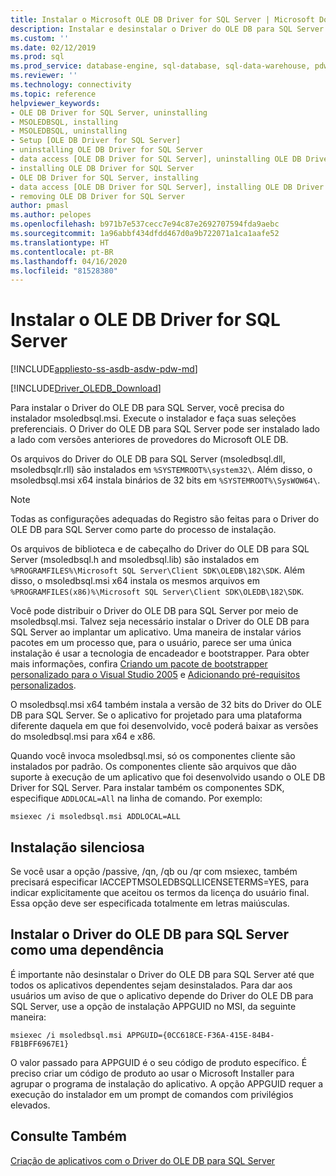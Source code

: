 ```yaml
---
title: Instalar o Microsoft OLE DB Driver for SQL Server | Microsoft Docs
description: Instalar e desinstalar o Driver do OLE DB para SQL Server. Para instalar o Driver do OLE DB para SQL Server, você precisa do instalador msoledbsql.msi
ms.custom: ''
ms.date: 02/12/2019
ms.prod: sql
ms.prod_service: database-engine, sql-database, sql-data-warehouse, pdw
ms.reviewer: ''
ms.technology: connectivity
ms.topic: reference
helpviewer_keywords:
- OLE DB Driver for SQL Server, uninstalling
- MSOLEDBSQL, installing
- MSOLEDBSQL, uninstalling
- Setup [OLE DB Driver for SQL Server]
- uninstalling OLE DB Driver for SQL Server
- data access [OLE DB Driver for SQL Server], uninstalling OLE DB Driver for SQL Server
- installing OLE DB Driver for SQL Server
- OLE DB Driver for SQL Server, installing
- data access [OLE DB Driver for SQL Server], installing OLE DB Driver for SQL Server
- removing OLE DB Driver for SQL Server
author: pmasl
ms.author: pelopes
ms.openlocfilehash: b971b7e537cecc7e94c87e2692707594fda9aebc
ms.sourcegitcommit: 1a96abbf434dfdd467d0a9b722071a1ca1aafe52
ms.translationtype: HT
ms.contentlocale: pt-BR
ms.lasthandoff: 04/16/2020
ms.locfileid: "81528380"
---
```

# <a name="installing-ole-db-driver-for-sql-server"></a>Instalar o OLE DB Driver for SQL Server
[!INCLUDE[appliesto-ss-asdb-asdw-pdw-md](../../../includes/appliesto-ss-asdb-asdw-pdw-md.md)]

[!INCLUDE[Driver_OLEDB_Download](../../../includes/driver_oledb_download.md)]

Para instalar o Driver do OLE DB para SQL Server, você precisa do instalador msoledbsql.msi.
Execute o instalador e faça suas seleções preferenciais. O Driver do OLE DB para SQL Server pode ser instalado lado a lado com versões anteriores de provedores do Microsoft OLE DB.

Os arquivos do Driver do OLE DB para SQL Server (msoledbsql.dll, msoledbsqlr.rll) são instalados em `%SYSTEMROOT%\system32\`. Além disso, o msoledbsql.msi x64 instala binários de 32 bits em `%SYSTEMROOT%\SysWOW64\`.

> [!NOTE]  
> Todas as configurações adequadas do Registro são feitas para o Driver do OLE DB para SQL Server como parte do processo de instalação.  

Os arquivos de biblioteca e de cabeçalho do Driver do OLE DB para SQL Server (msoledbsql.h and msoledbsql.lib) são instalados em `%PROGRAMFILES%\Microsoft SQL Server\Client SDK\OLEDB\182\SDK`. Além disso, o msoledbsql.msi x64 instala os mesmos arquivos em `%PROGRAMFILES(x86)%\Microsoft SQL Server\Client SDK\OLEDB\182\SDK`.  

Você pode distribuir o Driver do OLE DB para SQL Server por meio de msoledbsql.msi. Talvez seja necessário instalar o Driver do OLE DB para SQL Server ao implantar um aplicativo. Uma maneira de instalar vários pacotes em um processo que, para o usuário, parece ser uma única instalação é usar a tecnologia de encadeador e bootstrapper. Para obter mais informações, confira [Criando um pacote de bootstrapper personalizado para o Visual Studio 2005](https://go.microsoft.com/fwlink/?LinkId=115667) e [Adicionando pré-requisitos personalizados](https://go.microsoft.com/fwlink/?LinkId=115668).  
  
O msoledbsql.msi x64 também instala a versão de 32 bits do Driver do OLE DB para SQL Server. Se o aplicativo for projetado para uma plataforma diferente daquela em que foi desenvolvido, você poderá baixar as versões do msoledbsql.msi para x64 e x86.

Quando você invoca msoledbsql.msi, só os componentes cliente são instalados por padrão. Os componentes cliente são arquivos que dão suporte à execução de um aplicativo que foi desenvolvido usando o OLE DB Driver for SQL Server. Para instalar também os componentes SDK, especifique `ADDLOCAL=All` na linha de comando. Por exemplo:  

`msiexec /i msoledbsql.msi ADDLOCAL=ALL`  

## <a name="silent-install"></a>Instalação silenciosa  
 Se você usar a opção /passive, /qn, /qb ou /qr com msiexec, também precisará especificar IACCEPTMSOLEDBSQLLICENSETERMS=YES, para indicar explicitamente que aceitou os termos da licença do usuário final. Essa opção deve ser especificada totalmente em letras maiúsculas.  

## <a name="installing-ole-db-driver-for-sql-server-as-a-dependency"></a>Instalar o Driver do OLE DB para SQL Server como uma dependência  
É importante não desinstalar o Driver do OLE DB para SQL Server até que todos os aplicativos dependentes sejam desinstalados. Para dar aos usuários um aviso de que o aplicativo depende do Driver do OLE DB para SQL Server, use a opção de instalação APPGUID no MSI, da seguinte maneira:  

 `msiexec /i msoledbsql.msi APPGUID={0CC618CE-F36A-415E-84B4-FB1BFF6967E1}`  

O valor passado para APPGUID é o seu código de produto específico. É preciso criar um código de produto ao usar o Microsoft Installer para agrupar o programa de instalação do aplicativo.
A opção APPGUID requer a execução do instalador em um prompt de comandos com privilégios elevados.

## <a name="see-also"></a>Consulte Também  
 [Criação de aplicativos com o Driver do OLE DB para SQL Server](../../oledb/applications/building-applications-with-oledb-driver-for-sql-server.md)   

